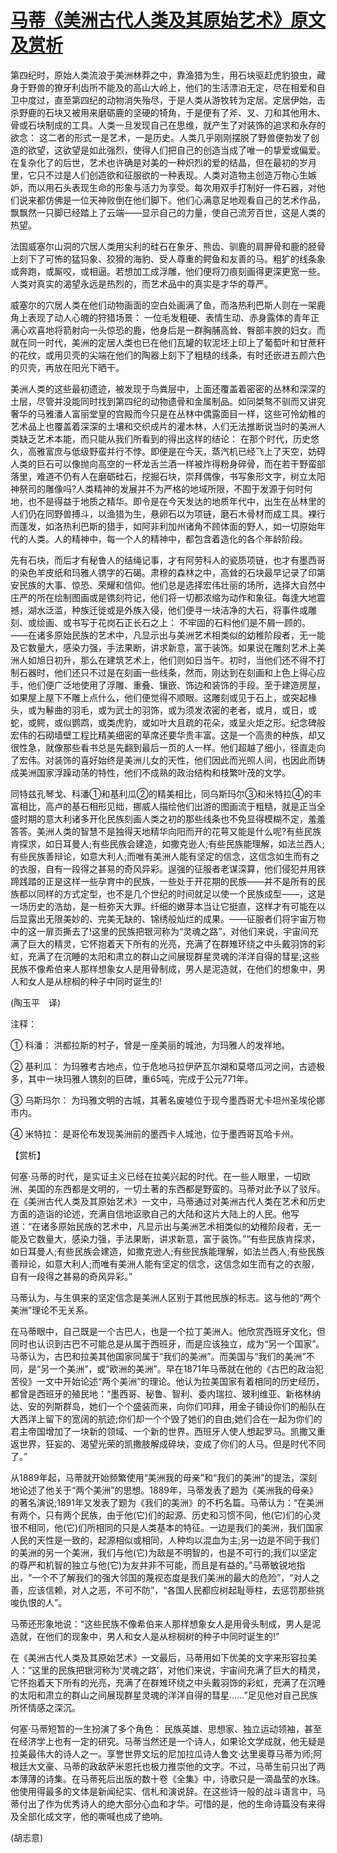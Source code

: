 # [马蒂《美洲古代人类及其原始艺术》原文及赏析](https://www.vrrw.net/wx/12156.html)

第四纪时，原始人类流浪于美洲林莽之中，靠渔猎为生，用石块驱赶虎豹狼虫，藏身于野兽的獠牙利齿所不能及的高山大岭上，他们的生活漂泊无定，尽在相爱和自卫中度过，直至第四纪的动物消失殆尽，于是人类从游牧转为定居。定居伊始，击杀野鹿的石块又被用来磨砺鹿的坚硬的犄角，于是便有了斧、叉、刀和其他用木、骨或石块制成的工具。人类一旦发现自己在思维，就产生了对装饰的追求和永存的欲念： 这二者的形式一是艺术，一是历史。人类几乎刚刚摆脱了野兽便勃发了创造的欲望，这欲望是如此强烈，使得人们把自己的创造当成了唯一的挚爱或偏爱。在复杂化了的后世，艺术也许确是对美的一种炽烈的爱的结晶，但在最初的岁月里，它只不过是人们创造欲和征服欲的一种表现。人类对造物主创造万物心生嫉妒，而以用石头表现生命的形象与活力为享受。每次用双手打制好一件石器，对他们说来都仿佛是一位天神败倒在他们脚下。他们心满意足地观看自己的艺术作品，飘飘然一只脚已经踏上了云端——显示自己的力量，使自己流芳百世，这是人类的热望。

法国威塞尔山洞的穴居人类用尖利的硅石在象牙、熊齿、驯鹿的肩胛骨和鹿的胫骨上刻下了可怖的猛犸象、狡猾的海豹、受人尊重的鳄鱼和友善的马。粗犷的线条象或奔跑，或厮咬，或相逼。若想加工成浮雕，他们便将刀痕刻画得更深更宽一些。人类对真实的渴望永远是热烈的，而艺术品中的真实是才华的尊严。

威塞尔的穴居人类在他们动物画面的空白处画满了鱼，而洛热利巴斯人则在一架鹿角上表现了动人心魄的狩猎场景： 一位毛发粗硬、表情生动、赤身露体的青年正满心欢喜地将箭射向一头惊恐的鹿，他身后是一群胸脯高耸、臀部丰腴的妇女。而就在同一时代，美洲的定居人类也已在他们瓦罐的软泥坯上印上了葡萄叶和甘蔗秆的花纹，或用贝壳的尖端在他们的陶器上刻下了粗糙的线条，有时还嵌进五颜六色的贝壳，再放在阳光下晒干。



美洲人类的这些最初遗迹，被发现于鸟粪层中，上面还覆盖着密密的丛林和深深的土层，尽管并没能同时找到第四纪的动物遗骨和金属制品。如同桀骜不驯而又讲究奢华的马雅潘人富丽堂皇的宫殿而今只是在丛林中偶露面目一样，这些可怜幼稚的艺术品上也覆盖着深深的土壤和交织成片的灌木林，人们无法推断说当时的美洲人类缺乏艺术本能，而只能从我们所看到的得出这样的结论： 在那个时代，历史悠久，高雅富庶与低级野蛮并行不悖。即便是在今天，蒸汽机已经飞上了天空，妨碍人类的巨石可以像抛向高空的一杯龙舌兰酒一样被炸得粉身碎骨，而在若干野蛮部落里，难道不仍有人在磨砺硅石，挖掘石块，崇拜偶像，书写象形文字，树立太阳神祭司的雕像吗?人类精神的发展并不为严格的地域所限，不囿于发源于何时何地，也不是得益于地质之精华。即令是在今天发达的地质年代中，出生在丛林里的人们仍在同野兽搏斗，以渔猎为生，悬卵石以为项链，磨石木骨材而成工具。裸行而蓬发，如洛热利巴斯的猎手，如阿非利加州诸角不顾体面的野人，如一切原始年代的人类。人的精神中，每一个人的精神中，都包含着造化的各个年龄阶段。

先有石块，而后才有秘鲁人的结绳记事，才有阿劳科人的瓷质项链，也才有墨西哥的染色羊皮纸和玛雅人镌字的石碣。肃穆的森林之中，高耸的石块最早记录了印第安民族的大事、惊恐、荣耀和信仰。他们总是选择宏伟壮丽的场所，选择大自然中庄严的所在绘制图画或是镌刻符记，他们将一切都浓缩为动作和象征。每逢大地震撼，湖水泛滥，种族迁徙或是外族入侵，他们便寻一块洁净的大石，将事件或雕刻、或绘画、或书写于花岗石正长石之上： 不牢固的石料他们是不屑一顾的。——在诸多原始民族的艺术中，凡显示出与美洲艺术相类似的幼稚阶段者，无一能及它数量大，感染力强，手法果断，讲求新意，富于装饰。如果说在雕刻艺术上美洲人如旭日初升，那么在建筑艺术上，他们则如日当午。初时，当他们还不得不打制石器时，他们还只不过是在刻画一些线条，然而，刚达到在刻画和上色上得心应手，他们便广泛地使用了浮雕、重叠、镶嵌、饰边和装饰的手段。至于建造房屋，如果屋上屋下不雕上点什么，他们便觉得不顺眼。这雕刻或见于石上，或突起椽头，或为鬈曲的羽毛，或为武士的羽饰，或为须发浓密的老者，或月，或日，或蛇，或鳄，或似鹦鹉，或类虎豹，或如叶大且疏的花朵，或呈火炬之形。纪念碑般宏伟的石砌墙壁工程比精美细密的草席还要华贵丰富。这是一个高贵的种族，却又很性急，就像那些看书总是先翻到最后一页的人一样。他们超越了细小，径直走向了宏伟。对装饰的喜好始终是美洲儿女的天性，他们因此而光照人间，也因此而铸成美洲国家浮躁动荡的特性，他们不成熟的政治结构和枝繁叶茂的文学。

同特兹孔琴戈、科潘①和基利瓜②的精美相比，同乌斯玛尔③和米特拉④的丰富相比，高卢的基石相形见绌，挪威人描绘他们出游的图画流于粗糙，就是正当全盛时期的意大利诸多开化民族刻画人类之初的那些线条也不免显得模糊不定，羞羞答答。美洲人类的智慧不是独得天地精华向阳而开的花萼又能是什么呢?有些民族肯探求，如日耳曼人;有些民族会建造，如撒克逊人;有些民族能理解，如法兰西人;有些民族善辩论，如意大利人;而唯有美洲人能有坚定的信念，这信念如生而有之的衣服，自有一段得之甚易的奇风异彩。逞强的征服者老谋深算，他们侵犯并用铁蹄践踏的正是这样一些孕育中的民族，一些处于开花期的民族——并不是所有的民族都以同样的方式定型，也不是几个世纪的时间就足以使一个民族成型——，这是一场历史的浩劫，是一桩弥天大罪。纤细的嫩芽本当让它挺直，这样才有可能在以后显露出无限美妙的、完美无缺的、锦绣般灿烂的成果。——征服者们将宇宙万物中的这一扉页撕去了!这里的民族把银河称为“灵魂之路”，对他们来说，宇宙间充满了巨大的精灵，它怀抱着天下所有的光亮，充满了在群雉环绕之中头戴羽饰的彩虹，充满了在沉睡的太阳和肃立的群山之间展现群星灵魂的洋洋自得的彗星;这些民族不像希伯来人那样想象女人是用骨制成，男人是泥造就，在他们的想象中，男人和女人是从棕榈的种子中同时诞生的!

(陶玉平　译)

注释：

① 科潘： 洪都拉斯的村子，曾是一座美丽的城池，为玛雅人的发祥地。

② 基利瓜： 为玛雅考古地点，位于危地马拉伊萨瓦尔湖和莫塔瓜河之间，古迹极多，其中一块玛雅人镌刻的巨碑，重65吨，完成于公元771年。

③ 乌斯玛尔： 为玛雅文明的古城，其著名废墟位于现今墨西哥尤卡坦州圣埃伦娜市内。

④ 米特拉： 是哥伦布发现美洲前的墨西卡人城池，位于墨西哥瓦哈卡州。

【赏析】

何塞·马蒂的时代，是实证主义已经在拉美兴起的时代。在一些人眼里，一切欧洲、美国的东西都是文明的，一切土著的东西都是野蛮的。马蒂对此予以了驳斥。在《美洲古代人类及其原始艺术》一文中，马蒂通过对美洲古代人类在艺术和历史方面的造诣的论述，充满自信地讴歌自己的大陆和这片大陆上的人民。他写道：“在诸多原始民族的艺术中，凡显示出与美洲艺术相类似的幼稚阶段者，无一能及它数量大，感染力强，手法果断，讲求新意，富于装饰。”“有些民族肯探求，如日耳曼人;有些民族会建造，如撒克逊人;有些民族能理解，如法兰西人;有些民族善辩论，如意大利人;而唯有美洲人能有坚定的信念，这信念如生而有之的衣服，自有一段得之甚易的奇风异彩。”

马蒂认为，与生俱来的坚定信念是美洲人区别于其他民族的标志。这与他的“两个美洲”理论不无关系。

在马蒂眼中，自己既是一个古巴人，也是一个拉丁美洲人。他欣赏西班牙文化，但同时也认识到古巴不可能总是从属于西班牙，而是应该独立，成为“另一个国家”。马蒂认为，古巴和拉美其他国家同属于“我们的美洲”。而美国与“我们的美洲”不同，是“另一个美洲”，或“欧洲的美洲”。早在1871年马蒂就在他的《古巴的政治犯苦役》一文中开始论述“两个美洲”的理论。他认为拉美国家有着相同的历史经历，都曾是西班牙的殖民地：“墨西哥、秘鲁、智利、委内瑞拉、玻利维亚、新格林纳达、安的列斯群岛，她们一个个盛装而来，向你们叩拜，用金子铺设你们的船队在大西洋上留下的宽阔的航迹;你们却一个个毁了她们的自由;她们合在一起为你们的君主帝国增加了一块新的领域、一个新的世界。西班牙人使人想起罗马。凯撒又重返世界，狂妄的、渴望光荣的凯撒肢解成碎块，变成了你们的人马。但是时代不同了。”

从1889年起，马蒂就开始频繁使用“美洲我的母亲”和“我们的美洲”的提法，深刻地论述了他关于“两个美洲”的思想。1889年，马蒂发表了题为《美洲我的母亲》的著名演说;1891年又发表了题为《我们的美洲》的不朽名篇。马蒂认为：“在美洲有两个，只有两个民族，由于他(它)们的起源、历史和习惯不同，他(它)们的心灵很不相同，他(它)们所相同的只是人类基本的特征。一边是我们的美洲，我们国家人民的天性是一致的，起源相似或相同，人种均以混血为主;另一边是不同于我们的美洲的另一个美洲，我们与他(它)为敌是不明智的，也是不可行的;我们以坚定的尊严和机智的独立与他(它)为友并非不可能，而且是有益的。”马蒂敏锐地指出，“一个不了解我们的强大邻国的蔑视态度是我们美洲的最大的危险”，“对人之善，应该信赖，对人之恶，不可不防”，“各国人民都应树起耻辱柱，去惩罚那些挑唆仇恨的人”。

马蒂还形象地说：“这些民族不像希伯来人那样想象女人是用骨头制成，男人是泥造就，在他们的现象中，男人和女人是从棕榈树的种子中同时诞生的!”

在《美洲古代人类及其原始艺术》一文最后，马蒂用如下优美的文字来形容拉美人：“这里的民族把银河称为‘灵魂之路’，对他们来说，宇宙间充满了巨大的精灵，它怀抱着天下所有的光亮，充满了在群雉环绕之中头戴羽饰的彩虹，充满了在沉睡的太阳和肃立的群山之间展现群星灵魂的洋洋自得的彗星……”足见他对自己民族所怀情感之深沉。

何塞·马蒂短暂的一生扮演了多个角色： 民族英雄、思想家、独立运动领袖，甚至在经济学上也有一定的研究。马蒂当然还是一个诗人，如果论文学成就，他无疑是拉美最伟大的诗人之一。享誉世界文坛的尼加拉瓜诗人鲁文·达里奥尊马蒂为师;阿根廷大文豪、马蒂的政敌萨米恩托也极力推崇他的文字。不过，马蒂生前只出了两本薄薄的诗集。在马蒂死后出版的数十卷《全集》中，诗歌只是一滴晶莹的水珠。他使用得最多的文体是新闻纪实、信札和演说辞。在这些诗一般的战斗语言中，马蒂付出了作为优秀诗人的绝大部分心血和才华。可惜的是，他的生命诗篇没有来得及全部化成文字，他的嘶喊也成了绝响。

(胡志意)

